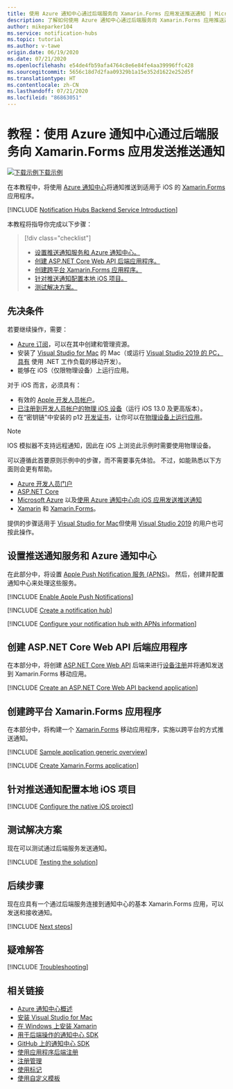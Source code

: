 ```yaml
---
title: 使用 Azure 通知中心通过后端服务向 Xamarin.Forms 应用发送推送通知 | Microsoft Docs
description: 了解如何使用 Azure 通知中心通过后端服务向 Xamarin.Forms 应用推送通知。
author: mikeparker104
ms.service: notification-hubs
ms.topic: tutorial
ms.author: v-tawe
origin.date: 06/19/2020
ms.date: 07/21/2020
ms.openlocfilehash: e54de4fb59afa4764c8e6e84fe4aa39996ffc428
ms.sourcegitcommit: 5656c18d7d2faa09329b1a15e352d1622e252d5f
ms.translationtype: HT
ms.contentlocale: zh-CN
ms.lasthandoff: 07/21/2020
ms.locfileid: "86863051"
---
```

# <a name="tutorial-send-push-notifications-to-xamarinforms-apps-using-azure-notification-hubs-via-a-backend-service"></a>教程：使用 Azure 通知中心通过后端服务向 Xamarin.Forms 应用发送推送通知  

[![下载示例](./media/notification-hubs-backend-service-xamarin-forms/download.png)下载示例](https://github.com/xamcat/mobcat-samples/tree/master/notification_hub_backend_service)  

在本教程中，将使用 [Azure 通知中心](https://docs.azure.cn/notification-hubs/notification-hubs-push-notification-overview)将通知推送到适用于 iOS 的 [Xamarin.Forms](https://dotnet.microsoft.com/apps/xamarin/xamarin-forms) 应用程序。  

[!INCLUDE [Notification Hubs Backend Service Introduction](../../includes/notification-hubs-backend-service-introduction.md)]

本教程将指导你完成以下步骤：

> [!div class="checklist"]
>
> * [设置推送通知服务和 Azure 通知中心。](#set-up-push-notification-services-and-azure-notification-hub)
> * [创建 ASP.NET Core Web API 后端应用程序。](#create-an-aspnet-core-web-api-backend-application)
> * [创建跨平台 Xamarin.Forms 应用程序。](#create-a-cross-platform-xamarinforms-application)
> * [针对推送通知配置本地 iOS 项目。](#configure-the-native-ios-project-for-push-notifications)
> * [测试解决方案。](#test-the-solution)

## <a name="prerequisites"></a>先决条件

若要继续操作，需要：

* [Azure 订阅](https://portal.azure.cn)，可以在其中创建和管理资源。
* 安装了 [Visual Studio for Mac](https://visualstudio.microsoft.com/vs/mac/) 的 Mac（或运行 [Visual Studio 2019 的 PC，具有](https://visualstudio.microsoft.com/vs) 使用 .NET 工作负载的移动开发）。
* 能够在 iOS（仅限物理设备）上运行应用。

<!-- For Android, you must have:

* A developer unlocked physical device or an emulator *(running API 26 and above)*. -->

对于 iOS 而言，必须具有：

* 有效的 [Apple 开发人员帐户](https://developer.apple.com)。
* [已注册到开发人员帐户的物理 iOS 设备](https://help.apple.com/developer-account/#/dev40df0d9fa)（运行 iOS 13.0 及更高版本）。
* 在“密钥链”中安装的 p12 [开发证书](https://help.apple.com/developer-account/#/dev04fd06d56)，让你可以在[物理设备上运行应用](https://help.apple.com/xcode/mac/current/#/dev5a825a1ca)。

> [!NOTE]
> IOS 模拟器不支持远程通知，因此在 iOS 上浏览此示例时需要使用物理设备。

可以遵循此首要原则示例中的步骤，而不需要事先体验。 不过，如能熟悉以下方面则会更有帮助。

* [Azure 开发人员门户](https://developer.apple.com)
* [ASP.NET Core](https://docs.microsoft.com/aspnet/core/introduction-to-aspnet-core?view=aspnetcore-3.1)
* [Microsoft Azure](https://portal.azure.cn) 以及[使用 Azure 通知中心向 iOS 应用发送推送通知](ios-sdk-get-started.md)
* [Xamarin](https://dotnet.microsoft.com/apps/xamarin) 和 [Xamarin.Forms](https://dotnet.microsoft.com/apps/xamarin/xamarin-forms)。

提供的步骤适用于 [Visual Studio for Mac](https://visualstudio.microsoft.com/vs/mac/)但使用 [Visual Studio 2019](https://visualstudio.microsoft.com/vs) 的用户也可按此操作。

## <a name="set-up-push-notification-services-and-azure-notification-hub"></a>设置推送通知服务和 Azure 通知中心

在此部分中，将设置 [Apple Push Notification 服务 (APNS)](https://developer.apple.com/library/archive/documentation/NetworkingInternet/Conceptual/RemoteNotificationsPG/APNSOverview.html)。 然后，创建并配置通知中心来处理这些服务。

<!-- [!INCLUDE [Create a Firebase project and enable Firebase Cloud Messaging](../../includes/notification-hubs-common-enable-firebase-cloud-messaging.md)] -->

[!INCLUDE [Enable Apple Push Notifications](../../includes/notification-hubs-common-enable-apple-push-notifications.md)]

[!INCLUDE [Create a notification hub](../../includes/notification-hubs-common-create-notification-hub.md)]

[!INCLUDE [Configure your notification hub with APNs information](../../includes/notification-hubs-common-configure-with-apns-information.md)]

<!-- [!INCLUDE [Configure your notification hub with FCM information](../../includes/notification-hubs-common-configure-with-fcm-information.md)] -->

## <a name="create-an-aspnet-core-web-api-backend-application"></a>创建 ASP.NET Core Web API 后端应用程序

在本部分中，将创建 [ASP.NET Core Web API](https://dotnet.microsoft.com/apps/aspnet/apis) 后端来进行[设备注册](https://docs.azure.cn/notification-hubs/notification-hubs-push-notification-registration-management#what-is-device-registration)并将通知发送到 Xamarin.Forms 移动应用。

[!INCLUDE [Create an ASP.NET Core Web API backend application](../../includes/notification-hubs-backend-service-web-api.md)]

## <a name="create-a-cross-platform-xamarinforms-application"></a>创建跨平台 Xamarin.Forms 应用程序

在本部分中，将构建一个 [Xamarin.Forms](https://dotnet.microsoft.com/apps/xamarin/xamarin-forms) 移动应用程序，实施以跨平台的方式推送通知。

[!INCLUDE [Sample application generic overview](../../includes/notification-hubs-backend-service-sample-app-overview.md)]

[!INCLUDE [Create Xamarin.Forms application](../../includes/notification-hubs-backend-service-sample-app-xamarin-forms.md)]

<!-- ## Configure the native Android project for push notifications

[!INCLUDE [Configure the native Android project](../../includes/notification-hubs-backend-service-configure-xamarin-android.md)] -->

## <a name="configure-the-native-ios-project-for-push-notifications"></a>针对推送通知配置本地 iOS 项目

[!INCLUDE [Configure the native iOS project](../../includes/notification-hubs-backend-service-configure-xamarin-ios.md)]

## <a name="test-the-solution"></a>测试解决方案

现在可以测试通过后端服务发送通知。

[!INCLUDE [Testing the solution](../../includes/notification-hubs-backend-service-testing.md)]

## <a name="next-steps"></a>后续步骤

现在应具有一个通过后端服务连接到通知中心的基本 Xamarin.Forms 应用，可以发送和接收通知。

[!INCLUDE [Next steps](../../includes/notification-hubs-backend-service-next-steps.md)]

## <a name="troubleshooting"></a>疑难解答

[!INCLUDE [Troubleshooting](../../includes/notification-hubs-backend-service-troubleshooting.md)]

## <a name="related-links"></a>相关链接

* [Azure 通知中心概述](notification-hubs-push-notification-overview.md)
* [安装 Visual Studio for Mac](https://docs.microsoft.com/visualstudio/mac/installation?view=vsmac-2019)
* [在 Windows 上安装 Xamarin](https://docs.microsoft.com/xamarin/get-started/installation/windows)
* [用于后端操作的通知中心 SDK](https://www.nuget.org/packages/Microsoft.Azure.NotificationHubs/)
* [GitHub 上的通知中心 SDK](https://github.com/Azure/azure-notificationhubs)
* [使用应用程序后端注册](notification-hubs-ios-aspnet-register-user-from-backend-to-push-notification.md)
* [注册管理](notification-hubs-push-notification-registration-management.md)
* [使用标记](notification-hubs-tags-segment-push-message.md)
* [使用自定义模板](notification-hubs-templates-cross-platform-push-messages.md)
